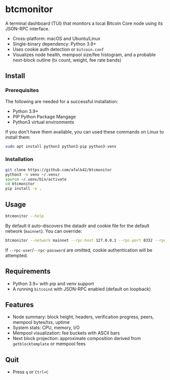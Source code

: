 # btcmonitor

A terminal dashboard (TUI) that monitors a local Bitcoin Core node using its JSON-RPC interface.

- Cross-platform: macOS and Ubuntu/Linux
- Single-binary dependency: Python 3.9+
- Uses cookie auth detection or `bitcoin.conf`
- Visualizes node health, mempool size/fee histogram, and a probable next-block outline (tx count, weight, fee rate bands)

## Install

### Prerequisites

The following are needed for a successful installation:

- Python 3.9+
- PIP Python Package Mangage
- Python3 virtual environments

If you don't have them available, you can used these commands on Linux to install them:

```bash
sudo apt install python3 python3-pip python3-venv
```

### Installation

```bash
git clone https://github.com/afalk42/btcmonitor
python3 -m venv ~/.venv/
source ~/.venv/bin/activate
cd btcmonitor
pip install -e .
```

## Usage

```bash
btcmonitor --help
```

By default it auto-discovers the datadir and cookie file for the default network (`mainnet`). You can override:

```bash
btcmonitor --network mainnet --rpc-host 127.0.0.1 --rpc-port 8332 --rpc-user user --rpc-password pass
```

If `--rpc-user`/`--rpc-password` are omitted, cookie authentication will be attempted.

## Requirements
- Python 3.9+ with pip and venv support
- A running `bitcoind` with JSON-RPC enabled (default on loopback)

## Features
- Node summary: block height, headers, verification progress, peers, mempool bytes/txs, uptime
- System stats: CPU, memory, I/O
- Mempool visualization: fee buckets with ASCII bars
- Next block projection: approximate composition derived from `getblocktemplate` or mempool fees

## Quit
- Press `q` or `Ctrl+C`
